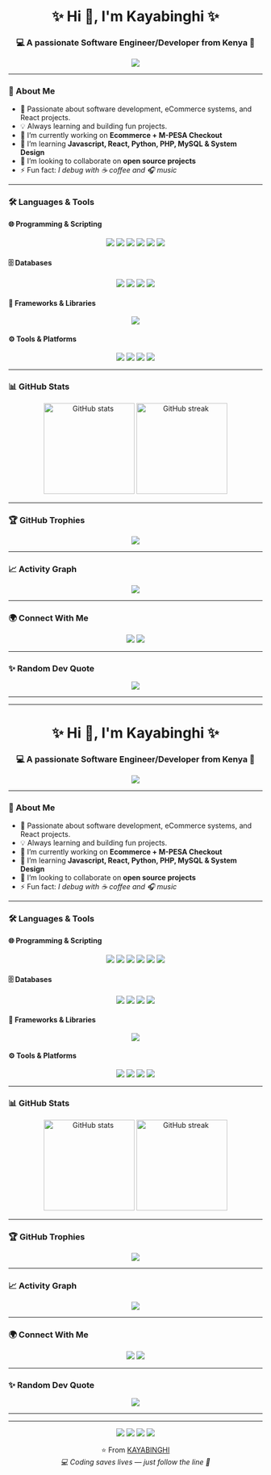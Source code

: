 <h1 align="center">✨ Hi 👋, I'm Kayabinghi ✨</h1>
<h3 align="center">💻 A passionate Software Engineer/Developer from Kenya 🚀</h3>

<!-- Typing animation -->
<p align="center">
  <img src="https://readme-typing-svg.herokuapp.com?size=24&duration=3000&color=00C2FF&center=true&vCenter=true&lines=Full+Stack+Developer;Ecommerce+Solutions+Builder;React+and+PHP+Enthusiast;Always+Learning+%F0%9F%9A%80" />
</p>

---

### 🚀 About Me
- 🚀 Passionate about software development, eCommerce systems, and React projects.  
- 💡 Always learning and building fun projects.  
- 🔭 I’m currently working on **Ecommerce + M-PESA Checkout**  
- 🌱 I’m learning **Javascript, React, Python, PHP, MySQL & System Design**  
- 👯 I’m looking to collaborate on **open source projects**  
- ⚡ Fun fact: *I debug with ☕ coffee and 🎧 music*  

---
### 🛠️ Languages & Tools

#### 🌐 Programming & Scripting
<p align="center">
  <img src="https://img.shields.io/badge/HTML5-E34F26?style=for-the-badge&logo=html5&logoColor=white"/>
  <img src="https://img.shields.io/badge/CSS3-1572B6?style=for-the-badge&logo=css3&logoColor=white"/>
  <img src="https://img.shields.io/badge/PHP-777BB4?style=for-the-badge&logo=php&logoColor=white"/>
  <img src="https://img.shields.io/badge/JavaScript-F7DF1E?style=for-the-badge&logo=javascript&logoColor=black"/>
  <img src="https://img.shields.io/badge/Python-3776AB?style=for-the-badge&logo=python&logoColor=white"/>
  <img src="https://img.shields.io/badge/C++-00599C?style=for-the-badge&logo=c%2B%2B&logoColor=white"/>
</p>

#### 🗄️ Databases
<p align="center">
  <img src="https://img.shields.io/badge/MySQL-005C84?style=for-the-badge&logo=mysql&logoColor=white"/>
  <img src="https://img.shields.io/badge/PostgreSQL-316192?style=for-the-badge&logo=postgresql&logoColor=white"/>
  <img src="https://img.shields.io/badge/SQLite-003B57?style=for-the-badge&logo=sqlite&logoColor=white"/>
  <img src="https://img.shields.io/badge/Oracle-F80000?style=for-the-badge&logo=oracle&logoColor=white"/>
</p>

#### 🎨 Frameworks & Libraries
<p align="center">
  <img src="https://img.shields.io/badge/React-20232A?style=for-the-badge&logo=react&logoColor=61DAFB"/>
</p>

#### ⚙️ Tools & Platforms
<p align="center">
  <img src="https://img.shields.io/badge/Git-F05032?style=for-the-badge&logo=git&logoColor=white"/>
  <img src="https://img.shields.io/badge/GitHub-181717?style=for-the-badge&logo=github&logoColor=white"/>
  <img src="https://img.shields.io/badge/Linux-FCC624?style=for-the-badge&logo=linux&logoColor=black"/>
  <img src="https://img.shields.io/badge/VS%20Code-007ACC?style=for-the-badge&logo=visual-studio-code&logoColor=white"/>
</p>

---

### 📊 GitHub Stats
<p align="center">
  <img src="https://github-readme-stats.vercel.app/api?username=KAYABINGHI&show_icons=true&theme=radical" alt="GitHub stats" height="180"/>
  <img src="https://github-readme-streak-stats.herokuapp.com/?user=KAYABINGHI&theme=radical" alt="GitHub streak" height="180"/>
</p>

---

### 🏆 GitHub Trophies
<p align="center">
  <img src="https://github-profile-trophy.vercel.app/?username=KAYABINGHI&theme=onedark&row=1&column=6&margin-w=5&margin-h=5"/>
</p>

---

### 📈 Activity Graph
<p align="center">
  <img src="https://github-readme-activity-graph.vercel.app/graph?username=KAYABINGHI&theme=tokyo-night&area=true" />
</p>

---

### 🌍 Connect With Me
<p align="center">
  <a href="https://linkedin.com/in/muchai-karime-7b613441"><img src="https://img.shields.io/badge/LinkedIn-%230077B5.svg?&style=for-the-badge&logo=linkedin&logoColor=white" /></a>
  <a href="mailto:muchaipauls@gmail.com"><img src="https://img.shields.io/badge/Email-D14836?style=for-the-badge&logo=gmail&logoColor=white" /></a>
</p>

---

### ✨ Random Dev Quote
<p align="center">
  <img src="https://quotes-github-readme.vercel.app/api?type=horizontal&theme=radical"/>
</p>

---

---

<h1 align="center">✨ Hi 👋, I'm Kayabinghi ✨</h1>
<h3 align="center">💻 A passionate Software Engineer/Developer from Kenya 🚀</h3>

<!-- Typing animation -->
<p align="center">
  <img src="https://readme-typing-svg.herokuapp.com?size=24&duration=3000&color=00C2FF&center=true&vCenter=true&lines=Full+Stack+Developer;Ecommerce+Solutions+Builder;React+and+PHP+Enthusiast;Always+Learning+%F0%9F%9A%80" />
</p>

---

### 🚀 About Me
- 🚀 Passionate about software development, eCommerce systems, and React projects.  
- 💡 Always learning and building fun projects.  
- 🔭 I’m currently working on **Ecommerce + M-PESA Checkout**  
- 🌱 I’m learning **Javascript, React, Python, PHP, MySQL & System Design**  
- 👯 I’m looking to collaborate on **open source projects**  
- ⚡ Fun fact: *I debug with ☕ coffee and 🎧 music*  

---
### 🛠️ Languages & Tools

#### 🌐 Programming & Scripting
<p align="center">
  <img src="https://img.shields.io/badge/HTML5-E34F26?style=for-the-badge&logo=html5&logoColor=white"/>
  <img src="https://img.shields.io/badge/CSS3-1572B6?style=for-the-badge&logo=css3&logoColor=white"/>
  <img src="https://img.shields.io/badge/PHP-777BB4?style=for-the-badge&logo=php&logoColor=white"/>
  <img src="https://img.shields.io/badge/JavaScript-F7DF1E?style=for-the-badge&logo=javascript&logoColor=black"/>
  <img src="https://img.shields.io/badge/Python-3776AB?style=for-the-badge&logo=python&logoColor=white"/>
  <img src="https://img.shields.io/badge/C++-00599C?style=for-the-badge&logo=c%2B%2B&logoColor=white"/>
</p>

#### 🗄️ Databases
<p align="center">
  <img src="https://img.shields.io/badge/MySQL-005C84?style=for-the-badge&logo=mysql&logoColor=white"/>
  <img src="https://img.shields.io/badge/PostgreSQL-316192?style=for-the-badge&logo=postgresql&logoColor=white"/>
  <img src="https://img.shields.io/badge/SQLite-003B57?style=for-the-badge&logo=sqlite&logoColor=white"/>
  <img src="https://img.shields.io/badge/Oracle-F80000?style=for-the-badge&logo=oracle&logoColor=white"/>
</p>

#### 🎨 Frameworks & Libraries
<p align="center">
  <img src="https://img.shields.io/badge/React-20232A?style=for-the-badge&logo=react&logoColor=61DAFB"/>
</p>

#### ⚙️ Tools & Platforms
<p align="center">
  <img src="https://img.shields.io/badge/Git-F05032?style=for-the-badge&logo=git&logoColor=white"/>
  <img src="https://img.shields.io/badge/GitHub-181717?style=for-the-badge&logo=github&logoColor=white"/>
  <img src="https://img.shields.io/badge/Linux-FCC624?style=for-the-badge&logo=linux&logoColor=black"/>
  <img src="https://img.shields.io/badge/VS%20Code-007ACC?style=for-the-badge&logo=visual-studio-code&logoColor=white"/>
</p>

---

### 📊 GitHub Stats
<p align="center">
  <img src="https://github-readme-stats.vercel.app/api?username=KAYABINGHI&show_icons=true&theme=radical" alt="GitHub stats" height="180"/>
  <img src="https://github-readme-streak-stats.herokuapp.com/?user=KAYABINGHI&theme=radical" alt="GitHub streak" height="180"/>
</p>

---

### 🏆 GitHub Trophies
<p align="center">
  <img src="https://github-profile-trophy.vercel.app/?username=KAYABINGHI&theme=onedark&row=1&column=6&margin-w=5&margin-h=5"/>
</p>

---

### 📈 Activity Graph
<p align="center">
  <img src="https://github-readme-activity-graph.vercel.app/graph?username=KAYABINGHI&theme=tokyo-night&area=true" />
</p>

---

### 🌍 Connect With Me
<p align="center">
  <a href="https://linkedin.com/in/muchai-karime-7b613441"><img src="https://img.shields.io/badge/LinkedIn-%230077B5.svg?&style=for-the-badge&logo=linkedin&logoColor=white" /></a>
  <a href="mailto:muchaipauls@gmail.com"><img src="https://img.shields.io/badge/Email-D14836?style=for-the-badge&logo=gmail&logoColor=white" /></a>
</p>

---

### ✨ Random Dev Quote
<p align="center">
  <img src="https://quotes-github-readme.vercel.app/api?type=horizontal&theme=radical"/>
</p>

---

---

<p align="center">
  <img src="https://img.shields.io/badge/━━━━━-❤️-red?style=flat" />
  <img src="https://img.shields.io/badge/━━━━━-💛-gold?style=flat" />
  <img src="https://img.shields.io/badge/━━━━━-💚-green?style=flat" />
  <img src="https://img.shields.io/badge/━━━━━-🖤-black?style=flat" />
</p>

<p align="center">
  ⭐️ From <a href="https://github.com/KAYABINGHI">KAYABINGHI</a> <br/>
  <i>💻 Coding saves lives — just follow the line 🚀</i>
</p>




